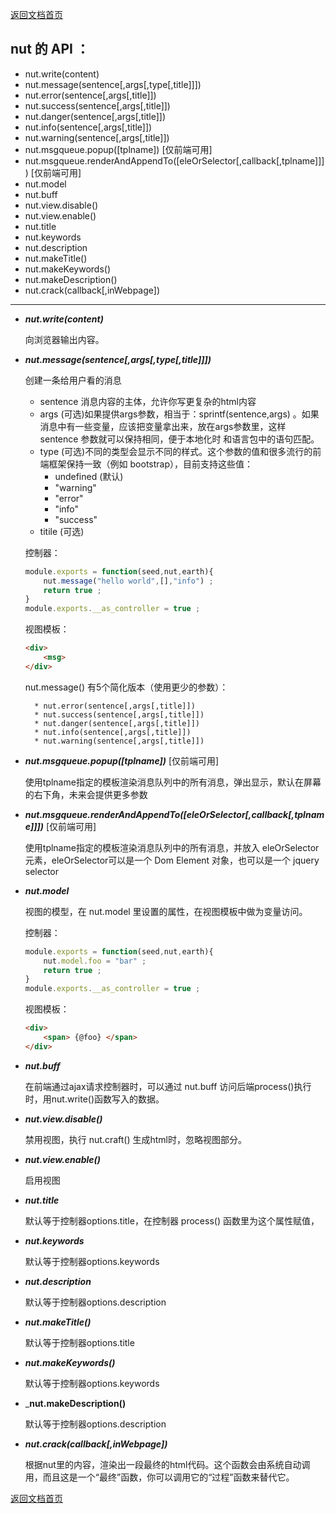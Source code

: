 [返回文档首页](../../README.md)


## nut 的 API ：

* nut.write(content)
* nut.message(sentence[,args[,type[,title]]])
* nut.error(sentence[,args[,title]])
* nut.success(sentence[,args[,title]])
* nut.danger(sentence[,args[,title]])
* nut.info(sentence[,args[,title]])
* nut.warning(sentence[,args[,title]])
* nut.msgqueue.popup([tplname]) [仅前端可用]
* nut.msgqueue.renderAndAppendTo([eleOrSelector[,callback[,tplname]]]) [仅前端可用]
* nut.model
* nut.buff
* nut.view.disable()
* nut.view.enable()
* nut.title
* nut.keywords
* nut.description
* nut.makeTitle()
* nut.makeKeywords()
* nut.makeDescription()
* nut.crack(callback[,inWebpage])

---

* ___nut.write(content)___

	向浏览器输出内容。

* ___nut.message(sentence[,args[,type[,title]]])___

	创建一条给用户看的消息

	* sentence 消息内容的主体，允许你写更复杂的html内容
	* args (可选)如果提供args参数，相当于：sprintf(sentence,args) 。如果消息中有一些变量，应该把变量拿出来，放在args参数里，这样 sentence 参数就可以保持相同，便于本地化时 和语言包中的语句匹配。
	* type (可选)不同的类型会显示不同的样式。这个参数的值和很多流行的前端框架保持一致（例如 bootstrap），目前支持这些值：
		* undefined (默认)
		* "warning"
		* "error"
		* "info"
		* "success"
	* titile (可选)

	控制器：
	```javascript
	module.exports = function(seed,nut,earth){
		nut.message("hello world",[],"info") ;
		return true ;
	}
	module.exports.__as_controller = true ;
	```
	视图模板：
	```html
	<div>
		<msg>
	</div>
	```

	nut.message() 有5个简化版本（使用更少的参数）：

		* nut.error(sentence[,args[,title]])
		* nut.success(sentence[,args[,title]])
		* nut.danger(sentence[,args[,title]])
		* nut.info(sentence[,args[,title]])
		* nut.warning(sentence[,args[,title]])

* ___nut.msgqueue.popup([tplname])___ [仅前端可用]

	使用tplname指定的模板渲染消息队列中的所有消息，弹出显示，默认在屏幕的右下角，未来会提供更多参数

* ___nut.msgqueue.renderAndAppendTo([eleOrSelector[,callback[,tplname]]])___ [仅前端可用]

	使用tplname指定的模板渲染消息队列中的所有消息，并放入 eleOrSelector 元素，eleOrSelector可以是一个 Dom Element 对象，也可以是一个 jquery selector

* ___nut.model___

	视图的模型，在 nut.model 里设置的属性，在视图模板中做为变量访问。

	控制器：
	```javascript
	module.exports = function(seed,nut,earth){
		nut.model.foo = "bar" ;
		return true ;
	}
	module.exports.__as_controller = true ;
	```
	视图模板：
	```html
	<div>
		<span> {@foo} </span>
	</div>
	```

* ___nut.buff___

	在前端通过ajax请求控制器时，可以通过 nut.buff 访问后端process()执行时，用nut.write()函数写入的数据。

* ___nut.view.disable()___

	禁用视图，执行 nut.craft() 生成html时，忽略视图部分。

* ___nut.view.enable()___

	启用视图

* ___nut.title___

	默认等于控制器options.title，在控制器 process() 函数里为这个属性赋值，

* ___nut.keywords___

	默认等于控制器options.keywords

* ___nut.description___

	默认等于控制器options.description

* ___nut.makeTitle()___

	默认等于控制器options.title

* ___nut.makeKeywords()___

	默认等于控制器options.keywords

* ___nut.makeDescription()__

	默认等于控制器options.description

* ___nut.crack(callback[,inWebpage])___

	根据nut里的内容，渲染出一段最终的html代码。这个函数会由系统自动调用，而且这是一个“最终”函数，你可以调用它的“过程”函数来替代它。




[返回文档首页](../../README.md)